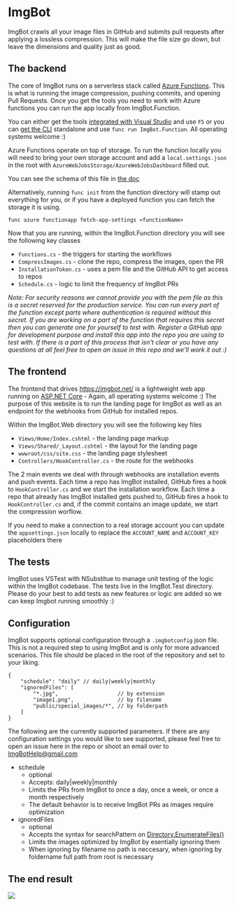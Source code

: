 # ImgBot

ImgBot crawls all your image files in GitHub and submits pull requests after applying a lossless compression.
This will make the file size go down, but leave the dimensions and quality just as good.

## The backend

The core of ImgBot runs on a serverless stack called [Azure Functions](https://azure.microsoft.com/en-us/services/functions/).
This is what is running the image compression, pushing commits, and opening Pull Requests.
Once you get the tools you need to work with Azure functions you can run the app locally from ImgBot.Function. 

You can either get the tools [integrated with Visual Studio](https://blogs.msdn.microsoft.com/webdev/2017/05/10/azure-function-tools-for-visual-studio-2017/) and use `F5` 
or you can [get the CLI](https://github.com/Azure/azure-functions-cli) standalone and use `func run ImgBot.Function`.
All operating systems welcome :)

Azure Functions operate on top of storage. To run the function locally you will need to bring your own storage account and add a `local.settings.json` in the root with `AzureWebJobsStorage/AzureWebJobsDashboard` filled out. 

You can see the schema of this file in [the doc](https://docs.microsoft.com/en-us/azure/azure-functions/functions-run-local#local-settings-file)

Alternatively, running `func init` from the function directory will stamp out everything for you, or if you have a deployed function you can fetch the storage it is using.

`func azure functionapp fetch-app-settings <functionName>`

Now that you are running, within the ImgBot.Function directory you will see the following key classes

 - `Functions.cs` - the triggers for starting the workflows
 - `CompressImages.cs` - clone the repo, compress the images, open the PR
 - `InstallationToken.cs` - uses a pem file and the GitHub API to get access to repos
 - `Schedule.cs` - logic to limit the frequency of ImgBot PRs

*Note: For security reasons we cannot provide you with the pem file as this is a secret reserved for the production service. You can run every part of the function except parts where authentication is required without this secret. If you are working on a part of the function that requires this secret then you can generate one for yourself to test with. Register a GitHub app for development purpose and install this app into the repo you are using to test with. If there is a part of this process that isn't clear or you have any questions at all feel free to open an issue in this repo and we'll work it out :)*

## The frontend

The frontend that drives https://imgbot.net/ is a lightweight web app running on [ASP.NET Core](https://github.com/aspnet/Home) - Again, all operating systems welcome :)
The purpose of this website is to run the landing page for ImgBot as well as an endpoint for the webhooks from GitHub for installed repos.

Within the ImgBot.Web directory you will see the following key files

 - `Views/Home/Index.cshtml` - the landing page markup
 - `Views/Shared/_Layout.cshtml` - the layout for the landing page
 - `wwwroot/css/site.css` - the landing page stylesheet
 - `Controllers/HookController.cs` - the route for the webhooks
 
The 2 main events we deal with through webhooks are installation events and push events.
Each time a repo has ImgBot installed, GitHub fires a hook to `HookController.cs` and we start the installation workflow.
Each time a repo that already has ImgBot installed gets pushed to, GitHub fires a hook to `HookController.cs` and, if the commit contains an image update, we start the compression worflow.

If you need to make a connection to a real storage account you can update the `appsettings.json` locally to replace the `ACCOUNT_NAME` and `ACCOUNT_KEY` placeholders there

## The tests

ImgBot uses VSTest with NSubstitue to manage unit testing of the logic within the ImgBot codebase.
The tests live in the ImgBot.Test directory.
Please do your best to add tests as new features or logic are added so we can keep Imgbot running smoothly
:)

## Configuration

ImgBot supports optional configuration through a `.imgbotconfig` json file.
This is not a required step to using ImgBot and is only for more advanced scenarios.
This file should be placed in the root of the repository and set to your liking.

```
{
    "schedule": "daily" // daily|weekly|monthly
    "ignoredFiles": [
    	"*.jpg",                   // by extension
    	"image1.png",              // by filename
    	"public/special_images/*", // by folderpath
    ]
}
```

The following are the currently supported parameters.
If there are any configuration settings you would like to see supported,
please feel free to open an issue here in the repo or shoot an email over
to ImgBotHelp@gmail.com

 - schedule
    - optional
    - Accepts: daily|weekly|monthly
    - Limits the PRs from ImgBot to once a day, once a week, or once a month respectively
    - The default behavior is to receive ImgBot PRs as images require optimization
 - ignoredFiles
 	- optional
 	- Accepts the syntax for searchPattern on [Directory.EnumerateFiles()](https://docs.microsoft.com/en-us/dotnet/api/system.io.directory.enumeratefiles)
 	- Limits the images optimized by ImgBot by esentially ignoring them
 	- When ignoring by filename no path is neccesary, when ignoring by foldername full path from root is necessary

## The end result

![](https://imgbot.net/images/screen.png)
